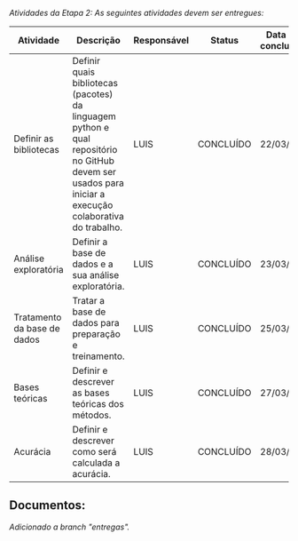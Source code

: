 _Atividades da Etapa 2: As seguintes atividades devem ser entregues:_

| Atividade | Descrição | Responsável | Status | Data da conclusão |
| --- | --- | --- | --- | --- |
| Definir as bibliotecas | Definir quais bibliotecas (pacotes) da linguagem python e qual repositório no GitHub devem ser usados para iniciar a execução colaborativa do trabalho. | LUIS | CONCLUÍDO | 22/03/24 |
| Análise exploratória | Definir a base de dados e a sua análise exploratória. | LUIS | CONCLUÍDO | 23/03/24 |
| Tratamento da base de dados | Tratar a base de dados para preparação e treinamento. | LUIS | CONCLUÍDO | 25/03/24 |
| Bases teóricas | Definir e descrever as bases teóricas dos métodos. | LUIS | CONCLUÍDO | 27/03/24 |
| Acurácia | Definir e descrever como será calculada a acurácia. | LUIS | CONCLUÍDO | 28/03/24 |


## Documentos:


*Adicionado a branch "entregas".*
